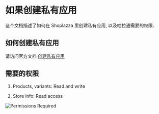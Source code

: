 # 如果创建私有应用

这个文档描述了如何在 Shoplazza 里创建私有应用, 以及哈拉通需要的权限.

## 如何创建私有应用
请访问官方文档 [创建私有应用](https://www.shoplazza.dev/reference/create-an-app#private-app)

## 需要的权限

1. Products, variants: Read and write

2. Store info: Read access

![Permissions Required](https://raw.githubusercontent.com/NightWuYo/HalaDoc/en/images/shoplazza_permissions.png)
